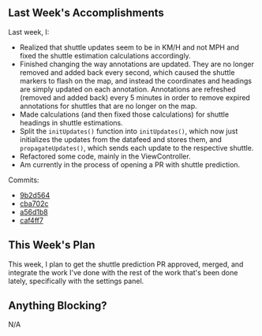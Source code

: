 ## Last Week's Accomplishments
Last week, I:
- Realized that shuttle updates seem to be in KM/H and not MPH and fixed the
  shuttle estimation calculations accordingly.
- Finished changing the way annotations are updated. They are no longer removed
  and added back every second, which caused the shuttle markers to flash on the
  map, and instead the coordinates and headings are simply updated on each
  annotation. Annotations are refreshed (removed and added back) every
  5 minutes in order to remove expired annotations for shuttles that are no
  longer on the map.
- Made calculations (and then fixed those calculations) for shuttle headings in
  shuttle estimations.
- Split the `initUpdates()` function into `initUpdates()`, which now just
  initializes the updates from the datafeed and stores them, and
  `propagateUpdates()`, which sends each update to the respective shuttle.
- Refactored some code, mainly in the ViewController.
- Am currently in the process of opening a PR with shuttle prediction.

Commits:
- [9b2d564](https://github.com/quuu/iShuttleTracker/commit/9b2d564c0cc7dcc98c7c6e96cfbca71a0834e520)
- [cba702c](https://github.com/quuu/iShuttleTracker/commit/cba702c4fa634b9ec88df186d1fb01bada138acd)
- [a56d1b8](https://github.com/quuu/iShuttleTracker/commit/a56d1b8f9617ffa067dae3fb4e36cf9b99564ccc)
- [caf4ff7](https://github.com/quuu/iShuttleTracker/commit/caf4ff7c5a0a7469ce27cbc9421412776090b879)

## This Week's Plan
This week, I plan to get the shuttle prediction PR approved, merged, and
integrate the work I've done with the rest of the work that's been done
lately, specifically with the settings panel.

## Anything Blocking?
N/A
